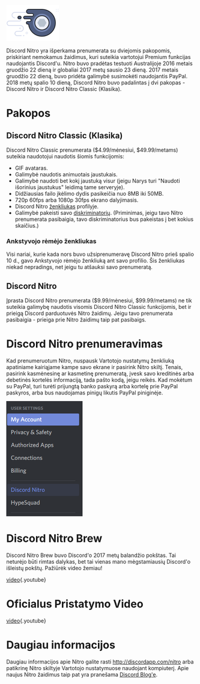 <!-- TITLE: [LT] Nitro -->
<!-- SUBTITLE: Paremk Discord kūrimą -->

![Nitrobadge](/uploads/nitro/nitrobadge.png "Nitrobadge")

Discord Nitro yra išperkama prenumerata su dviejomis pakopomis, priskiriant nemokamus žaidimus, kuri suteikia vartotojui Premium funkcijas naudojantis Discord'u. Nitro buvo pradėtas testuoti Australijoje 2016 metais gruodžio 22 dieną ir globaliai 2017 metų sausio 23 dieną. 2017 metais gruodžio 22 dieną, buvo pridėta galimybė susimokėti naudojantis PayPal. 2018 metų spalio 10 dieną, Discord Nitro buvo padalintas į dvi pakopas - Discord Nitro ir Discord Nitro Classic (Klasika).

# Pakopos

## Discord Nitro Classic (Klasika)
Discord Nitro Classic prenumerata ($4.99/mėnesiui, $49.99/metams) suteikia naudotojui naudotis šiomis funkcijomis:

* GIF avataras.
* Galimybė naudotis animuotais jaustukais.
* Galimybė naudoti bet kokį jaustuką visur (jeigu Narys turi "Naudoti išorinius jaustukus" leidimą tame serveryje).	
* Didžiausias failo įkėlimo dydis pasikeičia nuo 8MB iki 50MB.	
* 720p 60fps arba 1080p 30fps ekrano dalyjimasis.
* Discord Nitro [ženkliukas](/badges) profilyje.
* Galimybė pakeisti savo [diskriminatorių](/discriminator). (Priminimas, jeigu tavo Nitro prenumerata pasibaigia, tavo diskriminatorius bus pakeistas į bet kokius skaičius.)

### Ankstyvojo rėmėjo ženkliukas

Visi nariai, kurie kada nors buvo užsiprenumeravę Discord Nitro prieš spalio 10 d., gavo Ankstyvojo rėmėjo ženkliuką ant savo profilio. Šis ženkliukas niekad nepradings, net jeigu tu atšauksi savo prenumeratą.

## Discord Nitro
Įprasta Discord Nitro prenumerata ($9.99/mėnesiui, $99.99/metams) ne tik suteikia galimybę naudotis visomis Discord Nitro Classic funkcijomis, bet ir prieigą Discord parduotuvės Nitro žaidimų. Jeigu tavo prenumerata pasibaigia - prieiga prie Nitro žaidimų taip pat pasibaigs.
 
# Discord Nitro prenumeravimas
Kad prenumeruotum Nitro, nuspausk Vartotojo nustatymų ženkliuką apatiniame kairiąjame kampe savo ekrane ir pasirink Nitro skiltį. Tenais, pasirink kasmėnesinę ar kasmetinę prenumeratą, įvesk savo kreditinės arba debetinės kortelės informaciją, tada pašto kodą, jeigu reikės. Kad mokėtum su PayPal, turi turėti prijungtą banko paskyrą arba kortelę prie PayPal paskyros, arba bus naudojamas pinigų likutis PayPal piniginėje.

 ![User Settings/Nitro](/uploads/7138-b-7-1.png "User Settings/Nitro")

# Discord Nitro Brew
Discord Nitro Brew buvo Discord'o 2017 metų balandžio pokštas. Tai neturėjo būti rimtas dalykas, bet tai vienas mano mėgstamiausių Discord'o išleistų pokštų. Pažiūrėk video žemiau!

[video](https://www.youtube.com/watch?v=9Z4GW6Vd6NI){.youtube}
 
# Oficialus Pristatymo Video
[video](https://www.youtube.com/watch?v=psIIWROIvtM){.youtube}
 
# Daugiau informacijos
Daugiau informacijos apie Nitro galite rasti http://discordapp.com/nitro arba patikrinę Nitro skiltyje Vartotojo nustatymuose naudojant kompiuterį. Apie naujus Nitro žaidimus taip pat yra pranešama [Discord Blog'e](https://blog.discordapp.com/).